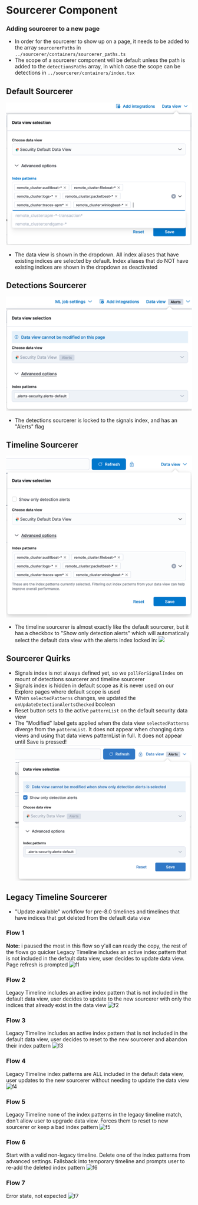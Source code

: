 # Sourcerer Component


### Adding sourcerer to a new page
- In order for the sourcerer to show up on a page, it needs to be added to the array `sourcererPaths` in `../sourcerer/containers/sourcerer_paths.ts`
- The scope of a sourcerer component will be default unless the path is added to the `detectionsPaths` array, in which case the scope can be detections in `../sourcerer/containers/index.tsx`

## Default Sourcerer
![](../../common/images/default.png)
- The data view is shown in the dropdown. All index aliases that have existing indices are selected by default. Index aliases that do NOT have existing indices are shown in the dropdown as deactivated

## Detections Sourcerer
![](../../common/images/alerts.png)
- The detections sourcerer is locked to the signals index, and has an "Alerts" flag

## Timeline Sourcerer
![](../../common/images/timeline.png)
- The timeline sourcerer is almost exactly like the default sourcerer, but it has a checkbox to "Show only detection alerts" which will automatically select the default data view with the alerts index locked in:
![](../../common/images/timeline-alerts.png)

## Sourcerer Quirks
 - Signals index is not always defined yet, so we `pollForSignalIndex` on mount of detections sourcerer and timeline sourcerer
 - Signals index is hidden in default scope as it is never used on our Explore pages where default scope is used
 - When `selectedPatterns` changes, we updated the `onUpdateDetectionAlertsChecked` boolean
 - Reset button sets to the active `patternList` on the default security data view
 - The "Modified" label gets applied when the data view `selectedPatterns` diverge from the `patternList`. It does not appear when changing data views and using that data views patternList in full. It does not appear until Save is pressed!
   ![](../../common/images/timeline_alerts.png)

## Legacy Timeline Sourcerer
 - "Update available" workflow for pre-8.0 timelines and timelines that have indices that got deleted from the default data view

### Flow 1
**Note:** i paused the most in this flow so y'all can ready the copy, the rest of the flows go quicker
Legacy Timeline includes an active index pattern that is not included in the default data view, user decides to update data view. Page refresh is prompted
![f1](https://user-images.githubusercontent.com/6935300/144764137-d53b2468-db42-4031-81aa-716b4dfbfa89.gif)
### Flow 2
Legacy Timeline includes an active index pattern that is not included in the default data view, user decides to update to the new sourcerer with only the indices that already exist in the data view
![f2](https://user-images.githubusercontent.com/6935300/144764142-f0311e7c-1a01-4258-a607-7e446a6649a9.gif)
### Flow 3
Legacy Timeline includes an active index pattern that is not included in the default data view, user decides to reset to the new sourcerer and abandon their index pattern
![f3](https://user-images.githubusercontent.com/6935300/144764143-48a8d779-c413-4622-9929-54f544057fc4.gif)
### Flow 4
Legacy Timeline index patterns are ALL included in the default data view, user updates to the new sourcerer without needing to update the data view
![f4](https://user-images.githubusercontent.com/6935300/144764144-005933ce-134b-45ec-b437-491b6c9a8bbf.gif)
### Flow 5
Legacy Timeline none of the index patterns in the legacy timeline match, don't allow user to upgrade data view. Forces them to reset to new sourcerer or keep a bad index pattern
![f5](https://user-images.githubusercontent.com/6935300/144764145-7b079933-0847-4090-ab94-eada377e3e9a.gif)
### Flow 6
Start with a valid non-legacy timeline. Delete one of the index patterns from advanced settings. Fallsback into temporary timeline and prompts user to re-add the deleted index pattern
![f6](https://user-images.githubusercontent.com/6935300/144764146-6e0ac904-4a8e-4a4c-bf4f-c43db07e5a79.gif)
### Flow 7
Error state, not expected
![f7](https://user-images.githubusercontent.com/6935300/144874843-ff3e5d1a-3436-41f6-97af-cad3431b83cc.gif)
